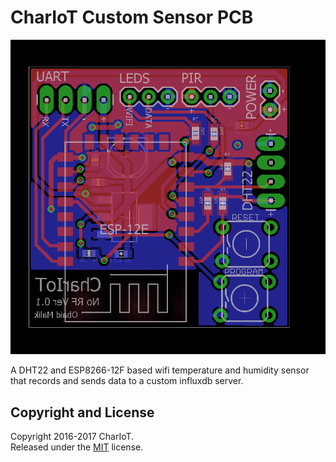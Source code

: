 # CharIoT Custom Sensor PCB
![pcb](https://github.com/malikobaid/CharIoT-Hardware/blob/master/PCB_files.png)

A DHT22 and ESP8266-12F based wifi temperature and humidity sensor that records and sends data to a custom influxdb server.

## Copyright and License

Copyright 2016-2017 CharIoT. <br> Released under the [MIT](https://github.com/BlackrockDigital/startbootstrap-landing-page/blob/gh-pages/LICENSE) license.
